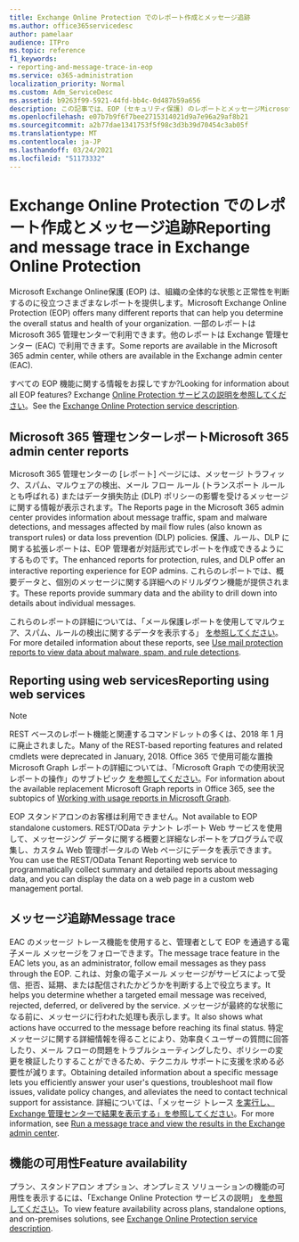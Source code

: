 ```yaml
---
title: Exchange Online Protection でのレポート作成とメッセージ追跡
ms.author: office365servicedesc
author: pamelaar
audience: ITPro
ms.topic: reference
f1_keywords:
- reporting-and-message-trace-in-eop
ms.service: o365-administration
localization_priority: Normal
ms.custom: Adm_ServiceDesc
ms.assetid: b9263f99-5921-44fd-bb4c-0d487b59a656
description: この記事では、EOP (セキュリティ保護) のレポートとメッセージMicrosoft Exchange Onlineを参照してください。
ms.openlocfilehash: e07b7b9f6f7bee2715314021d9a7e96a29af8b21
ms.sourcegitcommit: a2b77dae1341753f5f98c3d3b39d70454c3ab05f
ms.translationtype: MT
ms.contentlocale: ja-JP
ms.lasthandoff: 03/24/2021
ms.locfileid: "51173332"
---
```

# <a name="reporting-and-message-trace-in-exchange-online-protection"></a><span data-ttu-id="da632-103">Exchange Online Protection でのレポート作成とメッセージ追跡</span><span class="sxs-lookup"><span data-stu-id="da632-103">Reporting and message trace in Exchange Online Protection</span></span>

<span data-ttu-id="da632-104">Microsoft Exchange Online保護 (EOP) は、組織の全体的な状態と正常性を判断するのに役立つさまざまなレポートを提供します。</span><span class="sxs-lookup"><span data-stu-id="da632-104">Microsoft Exchange Online Protection (EOP) offers many different reports that can help you determine the overall status and health of your organization.</span></span> <span data-ttu-id="da632-105">一部のレポートは Microsoft 365 管理センターで利用できます。他のレポートは Exchange 管理センター (EAC) で利用できます。</span><span class="sxs-lookup"><span data-stu-id="da632-105">Some reports are available in the Microsoft 365 admin center, while others are available in the Exchange admin center (EAC).</span></span>

<span data-ttu-id="da632-106">すべての EOP 機能に関する情報をお探しですか?</span><span class="sxs-lookup"><span data-stu-id="da632-106">Looking for information about all EOP features?</span></span> <span data-ttu-id="da632-107">Exchange [Online Protection サービスの説明を参照してください](exchange-online-protection-service-description.md)。</span><span class="sxs-lookup"><span data-stu-id="da632-107">See the [Exchange Online Protection service description](exchange-online-protection-service-description.md).</span></span>

## <a name="microsoft-365-admin-center-reports"></a><span data-ttu-id="da632-108">Microsoft 365 管理センターレポート</span><span class="sxs-lookup"><span data-stu-id="da632-108">Microsoft 365 admin center reports</span></span>

<span data-ttu-id="da632-109">Microsoft 365 管理センターの [レポート] ページには、メッセージ トラフィック、スパム、マルウェアの検出、メール フロー ルール (トランスポート ルールとも呼ばれる) またはデータ損失防止 (DLP) ポリシーの影響を受けるメッセージに関する情報が表示されます。</span><span class="sxs-lookup"><span data-stu-id="da632-109">The Reports page in the Microsoft 365 admin center provides information about message traffic, spam and malware detections, and messages affected by mail flow rules (also known as transport rules) or data loss prevention (DLP) policies.</span></span> <span data-ttu-id="da632-110">保護、ルール、DLP に関する拡張レポートは、EOP 管理者が対話形式でレポートを作成できるようにするものです。</span><span class="sxs-lookup"><span data-stu-id="da632-110">The enhanced reports for protection, rules, and DLP offer an interactive reporting experience for EOP admins.</span></span> <span data-ttu-id="da632-111">これらのレポートでは、概要データと、個別のメッセージに関する詳細へのドリルダウン機能が提供されます。</span><span class="sxs-lookup"><span data-stu-id="da632-111">These reports provide summary data and the ability to drill down into details about individual messages.</span></span>

<span data-ttu-id="da632-112">これらのレポートの詳細については、「メール保護レポートを使用してマルウェア、スパム、ルールの検出に関するデータを表示する」 [を参照してください](/exchange/monitoring/use-mail-protection-reports)。</span><span class="sxs-lookup"><span data-stu-id="da632-112">For more detailed information about these reports, see [Use mail protection reports to view data about malware, spam, and rule detections](/exchange/monitoring/use-mail-protection-reports).</span></span>

## <a name="reporting-using-web-services"></a><span data-ttu-id="da632-113">Reporting using web services</span><span class="sxs-lookup"><span data-stu-id="da632-113">Reporting using web services</span></span>

> [!NOTE]
> <span data-ttu-id="da632-114">REST ベースのレポート機能と関連するコマンドレットの多くは、2018 年 1 月に廃止されました。</span><span class="sxs-lookup"><span data-stu-id="da632-114">Many of the REST-based reporting features and related cmdlets were deprecated in January, 2018.</span></span> <span data-ttu-id="da632-115">Office 365 で使用可能な置換 Microsoft Graph レポートの詳細については、「Microsoft Graph での使用状況レポートの操作」のサブトピック [を参照してください](/graph/api/resources/report)。</span><span class="sxs-lookup"><span data-stu-id="da632-115">For information about the available replacement Microsoft Graph reports in Office 365, see the subtopics of [Working with usage reports in Microsoft Graph](/graph/api/resources/report).</span></span>

<span data-ttu-id="da632-116">EOP スタンドアロンのお客様は利用できません。</span><span class="sxs-lookup"><span data-stu-id="da632-116">Not available to EOP standalone customers.</span></span> <span data-ttu-id="da632-117">REST/OData テナント レポート Web サービスを使用して、メッセージング データに関する概要と詳細なレポートをプログラムで収集し、カスタム Web 管理ポータルの Web ページにデータを表示できます。</span><span class="sxs-lookup"><span data-stu-id="da632-117">You can use the REST/OData Tenant Reporting web service to programmatically collect summary and detailed reports about messaging data, and you can display the data on a web page in a custom web management portal.</span></span>

## <a name="message-trace"></a><span data-ttu-id="da632-118">メッセージ追跡</span><span class="sxs-lookup"><span data-stu-id="da632-118">Message trace</span></span>

<span data-ttu-id="da632-119">EAC のメッセージ トレース機能を使用すると、管理者として EOP を通過する電子メール メッセージをフォローできます。</span><span class="sxs-lookup"><span data-stu-id="da632-119">The message trace feature in the EAC lets you, as an administrator, follow email messages as they pass through the EOP.</span></span> <span data-ttu-id="da632-120">これは、対象の電子メール メッセージがサービスによって受信、拒否、延期、または配信されたかどうかを判断する上で役立ちます。</span><span class="sxs-lookup"><span data-stu-id="da632-120">It helps you determine whether a targeted email message was received, rejected, deferred, or delivered by the service.</span></span> <span data-ttu-id="da632-121">メッセージが最終的な状態になる前に、メッセージに行われた処理も表示します。</span><span class="sxs-lookup"><span data-stu-id="da632-121">It also shows what actions have occurred to the message before reaching its final status.</span></span> <span data-ttu-id="da632-122">特定メッセージに関する詳細情報を得ることにより、効率良くユーザーの質問に回答したり、メール フローの問題をトラブルシューティングしたり、ポリシーの変更を検証したりすることができるため、テクニカル サポートに支援を求める必要性が減ります。</span><span class="sxs-lookup"><span data-stu-id="da632-122">Obtaining detailed information about a specific message lets you efficiently answer your user's questions, troubleshoot mail flow issues, validate policy changes, and alleviates the need to contact technical support for assistance.</span></span> <span data-ttu-id="da632-123">詳細については、「メッセージ トレース [を実行し、Exchange 管理センターで結果を表示する」を参照してください](/exchange/monitoring/trace-an-email-message/run-a-message-trace-and-view-results)。</span><span class="sxs-lookup"><span data-stu-id="da632-123">For more information, see [Run a message trace and view the results in the Exchange admin center](/exchange/monitoring/trace-an-email-message/run-a-message-trace-and-view-results).</span></span>

## <a name="feature-availability"></a><span data-ttu-id="da632-124">機能の可用性</span><span class="sxs-lookup"><span data-stu-id="da632-124">Feature availability</span></span>

<span data-ttu-id="da632-125">プラン、スタンドアロン オプション、オンプレミス ソリューションの機能の可用性を表示するには、「Exchange Online Protection サービスの説明」 [を参照してください](exchange-online-protection-service-description.md)。</span><span class="sxs-lookup"><span data-stu-id="da632-125">To view feature availability across plans, standalone options, and on-premises solutions, see [Exchange Online Protection service description](exchange-online-protection-service-description.md).</span></span>